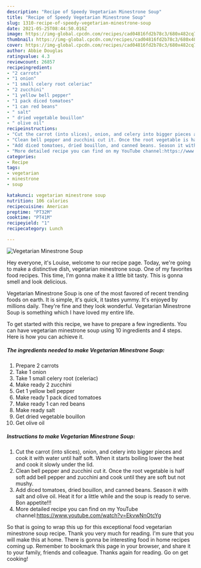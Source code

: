 ```yaml
---
description: "Recipe of Speedy Vegetarian Minestrone Soup"
title: "Recipe of Speedy Vegetarian Minestrone Soup"
slug: 1310-recipe-of-speedy-vegetarian-minestrone-soup
date: 2021-05-25T08:44:50.016Z
image: https://img-global.cpcdn.com/recipes/cad04816fd2b78c3/680x482cq70/vegetarian-minestrone-soup-recipe-main-photo.jpg
thumbnail: https://img-global.cpcdn.com/recipes/cad04816fd2b78c3/680x482cq70/vegetarian-minestrone-soup-recipe-main-photo.jpg
cover: https://img-global.cpcdn.com/recipes/cad04816fd2b78c3/680x482cq70/vegetarian-minestrone-soup-recipe-main-photo.jpg
author: Abbie Douglas
ratingvalue: 4.3
reviewcount: 26857
recipeingredient:
- "2 carrots"
- "1 onion"
- "1 small celery root celeriac"
- "2 zucchini"
- "1 yellow bell pepper"
- "1 pack diced tomatoes"
- "1 can red beans"
- " salt"
- " dried vegetable bouillon"
- " olive oil"
recipeinstructions:
- "Cut the carrot (into slices), onion, and celery into bigger pieces and cook it with water until half soft. When it starts boiling lower the heat and cook it slowly under the lid."
- "Clean bell pepper and zucchini cut it. Once the root vegetable is half soft add bell pepper and zucchini and cook until they are soft but not mushy."
- "Add diced tomatoes, dried bouillon, and canned beans. Season it with salt and olive oil. Heat it for a little while and the soup is ready to serve. Bon appetite!!!"
- "More detailed recipe you can find on my YouTube channel:https://www.youtube.com/watch?v=EkvwNnOtcYg"
categories:
- Recipe
tags:
- vegetarian
- minestrone
- soup

katakunci: vegetarian minestrone soup 
nutrition: 106 calories
recipecuisine: American
preptime: "PT32M"
cooktime: "PT41M"
recipeyield: "1"
recipecategory: Lunch

---
```



![Vegetarian Minestrone Soup](https://img-global.cpcdn.com/recipes/cad04816fd2b78c3/680x482cq70/vegetarian-minestrone-soup-recipe-main-photo.jpg)

Hey everyone, it's Louise, welcome to our recipe page. Today, we're going to make a distinctive dish, vegetarian minestrone soup. One of my favorites food recipes. This time, I'm gonna make it a little bit tasty. This is gonna smell and look delicious.

Vegetarian Minestrone Soup is one of the most favored of recent trending foods on earth. It is simple, it's quick, it tastes yummy. It's enjoyed by millions daily. They're fine and they look wonderful. Vegetarian Minestrone Soup is something which I have loved my entire life.




To get started with this recipe, we have to prepare a few ingredients. You can have vegetarian minestrone soup using 10 ingredients and 4 steps. Here is how you can achieve it.

<!--inarticleads1-->

##### The ingredients needed to make Vegetarian Minestrone Soup:

1. Prepare 2 carrots
1. Take 1 onion
1. Take 1 small celery root (celeriac)
1. Make ready 2 zucchini
1. Get 1 yellow bell pepper
1. Make ready 1 pack diced tomatoes
1. Make ready 1 can red beans
1. Make ready  salt
1. Get  dried vegetable bouillon
1. Get  olive oil




<!--inarticleads2-->

##### Instructions to make Vegetarian Minestrone Soup:

1. Cut the carrot (into slices), onion, and celery into bigger pieces and cook it with water until half soft. When it starts boiling lower the heat and cook it slowly under the lid.
1. Clean bell pepper and zucchini cut it. Once the root vegetable is half soft add bell pepper and zucchini and cook until they are soft but not mushy.
1. Add diced tomatoes, dried bouillon, and canned beans. Season it with salt and olive oil. Heat it for a little while and the soup is ready to serve. Bon appetite!!!
1. More detailed recipe you can find on my YouTube channel:https://www.youtube.com/watch?v=EkvwNnOtcYg




So that is going to wrap this up for this exceptional food vegetarian minestrone soup recipe. Thank you very much for reading. I'm sure that you will make this at home. There is gonna be interesting food in home recipes coming up. Remember to bookmark this page in your browser, and share it to your family, friends and colleague. Thanks again for reading. Go on get cooking!
